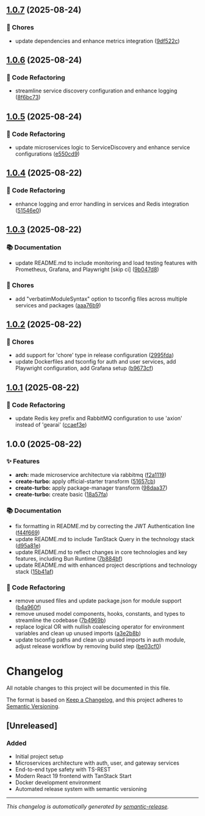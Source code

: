 ## [1.0.7](https://github.com/DKeken/axion-stack/compare/v1.0.6...v1.0.7) (2025-08-24)

### 🔧 Chores

* update dependencies and enhance metrics integration ([9df522c](https://github.com/DKeken/axion-stack/commit/9df522ce20e5fc1bd3bd1c54604aaa3d38794efc))

## [1.0.6](https://github.com/DKeken/axion-stack/compare/v1.0.5...v1.0.6) (2025-08-24)

### 🔨 Code Refactoring

* streamline service discovery configuration and enhance logging ([8f6bc73](https://github.com/DKeken/axion-stack/commit/8f6bc73568fd2bfda62324c0d16eefab9087bb3f))

## [1.0.5](https://github.com/DKeken/axion-stack/compare/v1.0.4...v1.0.5) (2025-08-24)

### 🔨 Code Refactoring

* update microservices logic to ServiceDiscovery and enhance service configurations ([e550cd9](https://github.com/DKeken/axion-stack/commit/e550cd9955ee2c9f802d98f526516baaf0c5986b))

## [1.0.4](https://github.com/DKeken/axion-stack/compare/v1.0.3...v1.0.4) (2025-08-22)

### 🔨 Code Refactoring

* enhance logging and error handling in services and Redis integration ([51546e0](https://github.com/DKeken/axion-stack/commit/51546e01ddb5c093d5672e4fa753008bd0aeda5f))

## [1.0.3](https://github.com/DKeken/axion-stack/compare/v1.0.2...v1.0.3) (2025-08-22)

### 📚 Documentation

* update README.md to include monitoring and load testing features with Prometheus, Grafana, and Playwright [skip ci] ([9b047d8](https://github.com/DKeken/axion-stack/commit/9b047d8432d2e5ea7a42c3f6e9e406a983c3b393))

### 🔧 Chores

* add "verbatimModuleSyntax" option to tsconfig files across multiple services and packages ([aaa76b9](https://github.com/DKeken/axion-stack/commit/aaa76b9153f78645bb088f463c2d9c5dee8c93c6))

## [1.0.2](https://github.com/DKeken/axion-stack/compare/v1.0.1...v1.0.2) (2025-08-22)

### 🔧 Chores

- add support for 'chore' type in release configuration
  ([2995fda](https://github.com/DKeken/axion-stack/commit/2995fda866dd586ecefe529354c3a1cccda7c604))
- update Dockerfiles and tsconfig for auth and user services, add Playwright
  configuration, add Grafana setup
  ([b9673cf](https://github.com/DKeken/axion-stack/commit/b9673cfcd83c6e40114974a57ca7ac3fd8c5215a))

## [1.0.1](https://github.com/DKeken/axion-stack/compare/v1.0.0...v1.0.1) (2025-08-22)

### 🔨 Code Refactoring

- update Redis key prefix and RabbitMQ configuration to use 'axion' instead of
  'gearai'
  ([ccaef3e](https://github.com/DKeken/axion-stack/commit/ccaef3e67854af4c8362f57ea94f1b5b7f73d1de))

## 1.0.0 (2025-08-22)

### ✨ Features

- **arch:** made microservice architecture via rabbitmq
  ([f2a1119](https://github.com/DKeken/axion-stack/commit/f2a11192adbf701cde89bc3dfa547d3e88ce58c2))
- **create-turbo:** apply official-starter transform
  ([51657cb](https://github.com/DKeken/axion-stack/commit/51657cb459ffb0a1262061c6378f8345e5e77ef8))
- **create-turbo:** apply package-manager transform
  ([98daa37](https://github.com/DKeken/axion-stack/commit/98daa37790b784b1b9e4c1e8eab0a84e249299d9))
- **create-turbo:** create basic
  ([18a57fa](https://github.com/DKeken/axion-stack/commit/18a57fa0c06d1dba6be4e8fa82099c260b4632d1))

### 📚 Documentation

- fix formatting in README.md by correcting the JWT Authentication line
  ([f44f669](https://github.com/DKeken/axion-stack/commit/f44f669535ca223f66a0e3715c864577cd4e7e66))
- update README.md to include TanStack Query in the technology stack
  ([d95a81e](https://github.com/DKeken/axion-stack/commit/d95a81e13446fb4da1904bfb150376fffda39f40))
- update README.md to reflect changes in core technologies and key features,
  including Bun Runtime
  ([7b884bf](https://github.com/DKeken/axion-stack/commit/7b884bf6c8463c663c54e159a575a6157bf60df0))
- update README.md with enhanced project descriptions and technology stack
  ([15b41af](https://github.com/DKeken/axion-stack/commit/15b41af520cbbf90ed56cca2a9c6cb28d42d3950))

### 🔨 Code Refactoring

- remove unused files and update package.json for module support
  ([b4a960f](https://github.com/DKeken/axion-stack/commit/b4a960f4901fec216ad019332f9304ccaf863308))
- remove unused model components, hooks, constants, and types to streamline the
  codebase
  ([7b4969b](https://github.com/DKeken/axion-stack/commit/7b4969b9752a5f9d2e62c36ca2c86b896fd03309))
- replace logical OR with nullish coalescing operator for environment variables
  and clean up unused imports
  ([a3e2b8b](https://github.com/DKeken/axion-stack/commit/a3e2b8b21638752ab9fd680f1e8fe9d8ac1471fc))
- update tsconfig paths and clean up unused imports in auth module, adjust
  release workflow by removing build step
  ([be03cf0](https://github.com/DKeken/axion-stack/commit/be03cf09c925d6c1c8e102d56d59dd700c46abd1))

# Changelog

All notable changes to this project will be documented in this file.

The format is based on [Keep a Changelog](https://keepachangelog.com/en/1.0.0/),
and this project adheres to
[Semantic Versioning](https://semver.org/spec/v2.0.0.html).

## [Unreleased]

### Added

- Initial project setup
- Microservices architecture with auth, user, and gateway services
- End-to-end type safety with TS-REST
- Modern React 19 frontend with TanStack Start
- Docker development environment
- Automated release system with semantic versioning

---

_This changelog is automatically generated by
[semantic-release](https://semantic-release.gitbook.io/)._

